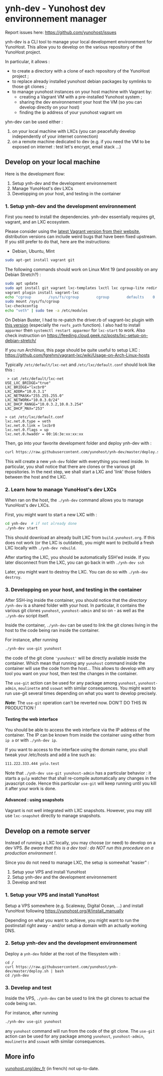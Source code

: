 # ynh-dev - Yunohost dev environnement manager

Report issues here: https://github.com/yunohost/issues

ynh-dev is a CLI tool to manage your local development environement for YunoHost. This allow you to develop on the various repository of the YunoHost project.

In particular, it allows :

 * to create a directory with a clone of each repository of the YunoHost project ;
 * to replace already installed yunohost debian packages by symlinks to those git clones ;
 * to manage yunohost instances on your host machine with Vagrant by:
   * creating a Vagrant VM with a pre-installed Yunohost system ;
   * sharing the dev environnement your host the VM (so you can develop directly on your host)
   * finding the ip address of your yunohost vagrant vm

yhn-dev can be used either :
1. on your local machine with LXCs (you can peacefully develop independently of your internet connection)
2. on a remote machine dedicated to dev (e.g. if you need the VM to be exposed on internet : test let's encrypt, email stack ...)

## Develop on your local machine

Here is the development flow:

1. Setup ynh-dev and the development environnement
2. Manage YunoHost's dev LXCs
3. Developping on your host, and testing in the container

### 1. Setup ynh-dev and the development environnement

First you need to install the dependencies. ynh-dev essentially requires git, vagrant, and an LXC ecosystem.

Please consider using the [latest Vagrant version from their website](https://www.vagrantup.com/downloads.html), distribution versions can include weird bugs that have been fixed upstream. If you still prefer to do that, here are the instructions:

- Debian, Ubuntu, Mint

```bash
sudo apt-get install vagrant git
```

The following commands should work on Linux Mint 19 (and possibly on any Debian Stretch?) :

```bash
sudo apt update
sudo apt install git vagrant lxc-templates lxctl lxc cgroup-lite redir bridge-utils libc6 debootstrap
vagrant plugin install vagrant-lxc
echo "cgroup        /sys/fs/cgroup        cgroup        defaults    0    0" | sudo tee -a /etc/fstab
sudo mount /sys/fs/cgroup
lxc-checkconfig 
echo "veth" | sudo tee -a /etc/modules
```

On Debian Buster, I had to re-patch the driver.rb of vagrant-lxc plugin with [this version](https://raw.githubusercontent.com/fgrehm/vagrant-lxc/2a5510b34cc59cd3cb8f2dcedc3073852d841101/lib/vagrant-lxc/driver.rb) (especially the `roofs_path` function). I also had to install `apparmor` then `systemctl restart apparmor` for `lxc-start` to work. Also check instruction on https://feeding.cloud.geek.nz/posts/lxc-setup-on-debian-stretch/

If you run Archlinux, this page should be quite useful to setup LXC : https://github.com/fgrehm/vagrant-lxc/wiki/Usage-on-Arch-Linux-hosts

Typically `/etc/default/lxc-net` and `/etc/lxc/default.conf` should look like this : 

```
 > cat /etc/default/lxc-net
USE_LXC_BRIDGE="true"
LXC_BRIDGE="lxcbr0"
LXC_ADDR="10.0.3.1"
LXC_NETMASK="255.255.255.0"
LXC_NETWORK="10.0.3.0/24"
LXC_DHCP_RANGE="10.0.3.2,10.0.3.254"
LXC_DHCP_MAX="253"

> cat /etc/lxc/default.conf
lxc.net.0.type = veth
lxc.net.0.link = lxcbr0
lxc.net.0.flags = up
lxc.net.0.hwaddr = 00:16:3e:xx:xx:xx
```

Then, go into your favorite development folder and deploy ynh-dev with : 

```bash
curl https://raw.githubusercontent.com/yunohost/ynh-dev/master/deploy.sh | bash
```

This will create a new `ynh-dev` folder with everything you need inside. In particular, you shall notice that there are clones or the various git repositories. In the next step, we shall start a LXC and 'link' those folders between the host and the LXC.

### 2. Learn how to manage YunoHost's dev LXCs

When ran on the host, the `./ynh-dev` command allows you to manage YunoHost's dev LXCs.

First, you might want to start a new LXC with :

```bash
cd ynh-dev  # if not already done
./ynh-dev start
```

This should download an already built LXC from `build.yunohost.org`. If this does not work (or the LXC is outdated), you might want to (re)build a fresh LXC locally with `./ynh-dev rebuild`.

After starting the LXC, you should be automatically SSH'ed inside. If you later disconnect from the LXC, you can go back in with `./ynh-dev ssh`

Later, you might want to destroy the LXC. You can do so with `./ynh-dev destroy`.


### 3. Developping on your host, and testing in the container

After SSH-ing inside the container, you should notice that the *directory* `/ynh-dev` is a shared folder with your host. In particular, it contains the various git clones `yunohost`, `yunohost-admin` and so on - as well as the `./ynh-dev` script itself.

Inside the container, `./ynh-dev` can be used to link the git clones living in the host to the code being ran inside the container.

For instance, after running

```bash
./ynh-dev use-git yunohost
```

the code of the git clone `'yunohost'` will be directly available inside the container. Which mean that running any `yunohost` command inside the container will use the code from the host... This allows to develop with any tool you want on your host, then test the changes in the container.

The `use-git` action can be used for any package among `yunohost`, `yunohost-admin`, `moulinette` and `ssowat` with similar consequences. You might want to run use-git several times depending on what you want to develop precisely.

***Note***: The `use-git` operation can't be reverted now. DON'T DO THIS IN PRODUCTION !


#### Testing the web interface

You should be able to access the web interface via the IP address of the container. The IP can be known from inside the container using either from `ip a` or with `./ynh-dev ip`.

If you want to access to the interface using the domain name, you shall tweak your /etc/hosts and add a line such as:

```bash
111.222.333.444 yolo.test
```

Note that `./ynh-dev use-git yunohost-admin` has a particular behavior : it starts a `gulp` watcher that shall re-compile automatically any changes in the javascript code. Hence this particular `use-git` will keep running until you kill it after your work is done.


#### Advanced : using snapshots

Vagrant is not well integrated with LXC snapshots. However, you may still use `lxc-snapshot` directly to manage snapshots.

## Develop on a remote server

Instead of running a LXC locally, you may choose (or need) to develop on a dev VPS. *Be aware that this is a dev tool : do NOT run this procedure on a production environment !*.

Since you do not need to manage LXC, the setup is somewhat "easier" :

1. Setup your VPS and install YunoHost
2. Setup ynh-dev and the development environnement
3. Develop and test

### 1. Setup your VPS and install YunoHost

Setup a VPS somewhere (e.g. Scaleway, Digital Ocean, ...) and install YunoHost following https://yunohost.org/#/install_manually

Depending on what you want to achieve, you might want to run the postinstall right away - and/or setup a domain with an actually working DNS.

### 2. Setup ynh-dev and the development environnement

Deploy a `ynh-dev` folder at the root of the filesystem with :

```
cd / 
curl https://raw.githubusercontent.com/yunohost/ynh-dev/master/deploy.sh | bash
cd /ynh-dev
```

### 3. Develop and test

Inside the VPS, `./ynh-dev` can be used to link the git clones to actual the code being ran.

For instance, after running

```bash
./ynh-dev use-git yunohost
```

any `yunohost` command will run from the code of the git clone. The `use-git` action can be used for any package among `yunohost`, `yunohost-admin`, `moulinette` and `ssowat` with similar consequences.

## More info

[yunohost.org/dev_fr](https://yunohost.org/dev_fr) (in french) not up-to-date.
